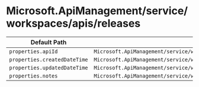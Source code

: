 # Microsoft.ApiManagement/service/workspaces/apis/releases

| Default Path | Alias |
|---|---|
| `properties.apiId` | `Microsoft.ApiManagement/service/workspaces/apis/releases/apiId` |
| `properties.createdDateTime` | `Microsoft.ApiManagement/service/workspaces/apis/releases/createdDateTime` |
| `properties.updatedDateTime` | `Microsoft.ApiManagement/service/workspaces/apis/releases/updatedDateTime` |
| `properties.notes` | `Microsoft.ApiManagement/service/workspaces/apis/releases/notes` |

